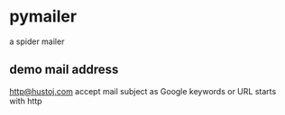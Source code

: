 # pymailer
a spider mailer

demo mail address
--
http@hustoj.com
accept mail subject as Google keywords
or URL starts with http
